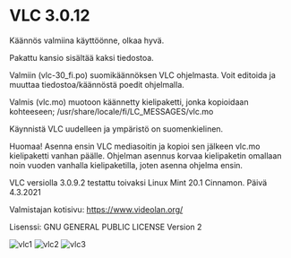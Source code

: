 # VLC 3.0.12

Käännös valmiina käyttöönne, olkaa hyvä.

Pakattu kansio sisältää kaksi tiedostoa.

Valmiin (vlc-30_fi.po) suomikäännöksen VLC ohjelmasta. Voit editoida ja muuttaa tiedostoa/käännöstä poedit ohjelmalla. 

Valmis (vlc.mo) muotoon käännetty kielipaketti, jonka kopioidaan kohteeseen;
/usr/share/locale/fi/LC_MESSAGES/vlc.mo

Käynnistä VLC uudelleen ja ympäristö on suomenkielinen.

Huomaa! Asenna ensin VLC mediasoitin ja kopioi sen jälkeen vlc.mo kielipaketti vanhan päälle. Ohjelman asennus korvaa kielipaketin omallaan noin vuoden vanhalla kielipaketilla, joten asenna ohjelma ensin.

VLC versiolla 3.0.9.2 testattu toivaksi Linux Mint 20.1 Cinnamon.
Päivä 4.3.2021

Valmistajan kotisivu:
https://www.videolan.org/

Lisenssi:
GNU GENERAL PUBLIC LICENSE Version 2

![vlc1](https://user-images.githubusercontent.com/48694735/110039056-565dbb00-7d49-11eb-80f9-f70102856476.png)
![vlc2](https://user-images.githubusercontent.com/48694735/110039059-56f65180-7d49-11eb-9474-7125f815c792.png)
![vlc3](https://user-images.githubusercontent.com/48694735/110039060-578ee800-7d49-11eb-9c74-2957792c668b.png)
